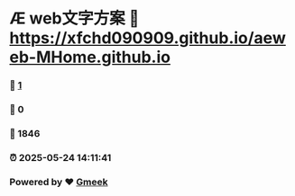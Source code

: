 # Æ web文字方案 :link: https://xfchd090909.github.io/aeweb-MHome.github.io 
### :page_facing_up: [1](https://xfchd090909.github.io/aeweb-MHome.github.io/tag.html) 
### :speech_balloon: 0 
### :hibiscus: 1846 
### :alarm_clock: 2025-05-24 14:11:41 
### Powered by :heart: [Gmeek](https://github.com/Meekdai/Gmeek)
